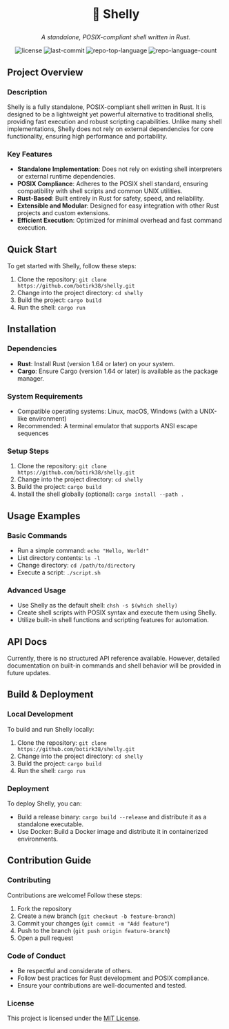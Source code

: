 # <p align="center">🚀 Shelly</p>

<p align="center">
    <em>A standalone, POSIX-compliant shell written in Rust.</em>
</p>

<p align="center">
    <img src="https://img.shields.io/github/license/botirk38/shelly?style=default&logo=opensourceinitiative&logoColor=white&color=0080ff" alt="license">
    <img src="https://img.shields.io/github/last-commit/botirk38/shelly?style=default&logo=git&logoColor=white&color=0080ff" alt="last-commit">
    <img src="https://img.shields.io/github/languages/top/botirk38/shelly?style=default&color=0080ff" alt="repo-top-language">
    <img src="https://img.shields.io/github/languages/count/botirk38/shelly?style=default&color=0080ff" alt="repo-language-count">
</p>

## Project Overview
### Description
Shelly is a fully standalone, POSIX-compliant shell written in Rust. It is designed to be a lightweight yet powerful alternative to traditional shells, providing fast execution and robust scripting capabilities. Unlike many shell implementations, Shelly does not rely on external dependencies for core functionality, ensuring high performance and portability.

### Key Features
* **Standalone Implementation**: Does not rely on existing shell interpreters or external runtime dependencies.
* **POSIX Compliance**: Adheres to the POSIX shell standard, ensuring compatibility with shell scripts and common UNIX utilities.
* **Rust-Based**: Built entirely in Rust for safety, speed, and reliability.
* **Extensible and Modular**: Designed for easy integration with other Rust projects and custom extensions.
* **Efficient Execution**: Optimized for minimal overhead and fast command execution.

## Quick Start
To get started with Shelly, follow these steps:
1. Clone the repository: `git clone https://github.com/botirk38/shelly.git`
2. Change into the project directory: `cd shelly`
3. Build the project: `cargo build`
4. Run the shell: `cargo run`

## Installation
### Dependencies
* **Rust**: Install Rust (version 1.64 or later) on your system.
* **Cargo**: Ensure Cargo (version 1.64 or later) is available as the package manager.

### System Requirements
* Compatible operating systems: Linux, macOS, Windows (with a UNIX-like environment)
* Recommended: A terminal emulator that supports ANSI escape sequences

### Setup Steps
1. Clone the repository: `git clone https://github.com/botirk38/shelly.git`
2. Change into the project directory: `cd shelly`
3. Build the project: `cargo build`
4. Install the shell globally (optional): `cargo install --path .`

## Usage Examples
### Basic Commands
* Run a simple command: `echo "Hello, World!"`
* List directory contents: `ls -l`
* Change directory: `cd /path/to/directory`
* Execute a script: `./script.sh`

### Advanced Usage
* Use Shelly as the default shell: `chsh -s $(which shelly)`
* Create shell scripts with POSIX syntax and execute them using Shelly.
* Utilize built-in shell functions and scripting features for automation.

## API Docs
Currently, there is no structured API reference available. However, detailed documentation on built-in commands and shell behavior will be provided in future updates.

## Build & Deployment
### Local Development
To build and run Shelly locally:
1. Clone the repository: `git clone https://github.com/botirk38/shelly.git`
2. Change into the project directory: `cd shelly`
3. Build the project: `cargo build`
4. Run the shell: `cargo run`

### Deployment
To deploy Shelly, you can:
* Build a release binary: `cargo build --release` and distribute it as a standalone executable.
* Use Docker: Build a Docker image and distribute it in containerized environments.

## Contribution Guide
### Contributing
Contributions are welcome! Follow these steps:
1. Fork the repository
2. Create a new branch (`git checkout -b feature-branch`)
3. Commit your changes (`git commit -m "Add feature"`)
4. Push to the branch (`git push origin feature-branch`)
5. Open a pull request

### Code of Conduct
* Be respectful and considerate of others.
* Follow best practices for Rust development and POSIX compliance.
* Ensure your contributions are well-documented and tested.

### License
This project is licensed under the [MIT License](https://github.com/botirk38/shelly/blob/main/LICENSE).

